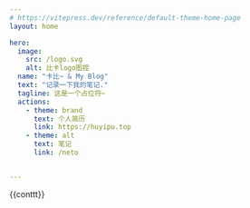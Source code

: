 ```yaml
---
# https://vitepress.dev/reference/default-theme-home-page
layout: home

hero:
  image:
    src: /logo.svg
    alt: 比卡logo图捏
  name: "卡比~ & My Blog"
  text: "记录一下我的笔记."
  tagline: 这是一个占位符~
  actions:
    - theme: brand
      text: 个人简历
      link: https://huyipu.top
    - theme: alt
      text: 笔记
      link: /neto


---
```


<!-- features:
  - title: Feature A
    icon: 🤖
    details: Lorem ipsum dolor sit amet, consectetur adipiscing elit
  - title: Feature B
    icon: 🚀
    details: Lorem ipsum dolor sit amet, consectetur adipiscing elit
  - title: Feature C
    details: Lorem ipsum dolor sit amet, consectetur adipiscing elit -->

<div>{{conttt}}</div>

<script setup lang="ts">
import {ref,onMounted} from 'vue'
const conttt=ref('这是一个占位符~')

setTimeout(()=>{
  conttt.value='欢迎来到我的博客~'
},2000)

onMounted(()=>{
  setInterval(()=>{
    const date = new Date()
    const year = date.getFullYear()
    const month = date.getMonth() + 1
    const day = date.getDate()
    const hour = date.getHours()
    const minute = date.getMinutes()
    const second = date.getSeconds()
    const time = `${year}年${month}月${day}日 ${hour}时${minute}分${second}秒`
    document.querySelector('.tagline')!.innerHTML = time
  },1000)
})
</script>